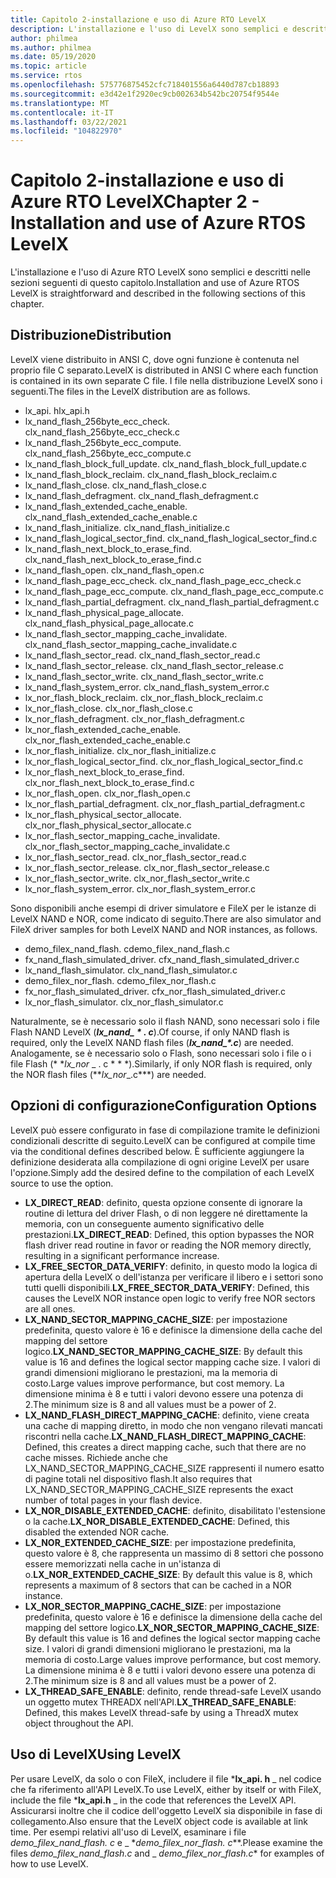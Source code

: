 ```yaml
---
title: Capitolo 2-installazione e uso di Azure RTO LevelX
description: L'installazione e l'uso di LevelX sono semplici e descritti nelle sezioni seguenti di questo capitolo.
author: philmea
ms.author: philmea
ms.date: 05/19/2020
ms.topic: article
ms.service: rtos
ms.openlocfilehash: 575776875452cfc718401556a6440d787cb18893
ms.sourcegitcommit: e3d42e1f2920ec9cb002634b542bc20754f9544e
ms.translationtype: MT
ms.contentlocale: it-IT
ms.lasthandoff: 03/22/2021
ms.locfileid: "104822970"
---
```

# <a name="chapter-2---installation-and-use-of-azure-rtos-levelx"></a><span data-ttu-id="d7469-103">Capitolo 2-installazione e uso di Azure RTO LevelX</span><span class="sxs-lookup"><span data-stu-id="d7469-103">Chapter 2 - Installation and use of Azure RTOS LevelX</span></span>

<span data-ttu-id="d7469-104">L'installazione e l'uso di Azure RTO LevelX sono semplici e descritti nelle sezioni seguenti di questo capitolo.</span><span class="sxs-lookup"><span data-stu-id="d7469-104">Installation and use of Azure RTOS LevelX is straightforward and described in the following sections of this chapter.</span></span>

## <a name="distribution"></a><span data-ttu-id="d7469-105">Distribuzione</span><span class="sxs-lookup"><span data-stu-id="d7469-105">Distribution</span></span>

<span data-ttu-id="d7469-106">LevelX viene distribuito in ANSI C, dove ogni funzione è contenuta nel proprio file C separato.</span><span class="sxs-lookup"><span data-stu-id="d7469-106">LevelX is distributed in ANSI C where each function is contained in its own separate C file.</span></span> <span data-ttu-id="d7469-107">I file nella distribuzione LevelX sono i seguenti.</span><span class="sxs-lookup"><span data-stu-id="d7469-107">The files in the LevelX distribution are as follows.</span></span>
- <span data-ttu-id="d7469-108">lx_api. h</span><span class="sxs-lookup"><span data-stu-id="d7469-108">lx_api.h</span></span>
- <span data-ttu-id="d7469-109">lx_nand_flash_256byte_ecc_check. c</span><span class="sxs-lookup"><span data-stu-id="d7469-109">lx_nand_flash_256byte_ecc_check.c</span></span>
- <span data-ttu-id="d7469-110">lx_nand_flash_256byte_ecc_compute. c</span><span class="sxs-lookup"><span data-stu-id="d7469-110">lx_nand_flash_256byte_ecc_compute.c</span></span>
- <span data-ttu-id="d7469-111">lx_nand_flash_block_full_update. c</span><span class="sxs-lookup"><span data-stu-id="d7469-111">lx_nand_flash_block_full_update.c</span></span>
- <span data-ttu-id="d7469-112">lx_nand_flash_block_reclaim. c</span><span class="sxs-lookup"><span data-stu-id="d7469-112">lx_nand_flash_block_reclaim.c</span></span>
- <span data-ttu-id="d7469-113">lx_nand_flash_close. c</span><span class="sxs-lookup"><span data-stu-id="d7469-113">lx_nand_flash_close.c</span></span>
- <span data-ttu-id="d7469-114">lx_nand_flash_defragment. c</span><span class="sxs-lookup"><span data-stu-id="d7469-114">lx_nand_flash_defragment.c</span></span>  
- <span data-ttu-id="d7469-115">lx_nand_flash_extended_cache_enable. c</span><span class="sxs-lookup"><span data-stu-id="d7469-115">lx_nand_flash_extended_cache_enable.c</span></span>
- <span data-ttu-id="d7469-116">lx_nand_flash_initialize. c</span><span class="sxs-lookup"><span data-stu-id="d7469-116">lx_nand_flash_initialize.c</span></span>
- <span data-ttu-id="d7469-117">lx_nand_flash_logical_sector_find. c</span><span class="sxs-lookup"><span data-stu-id="d7469-117">lx_nand_flash_logical_sector_find.c</span></span>
- <span data-ttu-id="d7469-118">lx_nand_flash_next_block_to_erase_find. c</span><span class="sxs-lookup"><span data-stu-id="d7469-118">lx_nand_flash_next_block_to_erase_find.c</span></span>
- <span data-ttu-id="d7469-119">lx_nand_flash_open. c</span><span class="sxs-lookup"><span data-stu-id="d7469-119">lx_nand_flash_open.c</span></span>
- <span data-ttu-id="d7469-120">lx_nand_flash_page_ecc_check. c</span><span class="sxs-lookup"><span data-stu-id="d7469-120">lx_nand_flash_page_ecc_check.c</span></span>
- <span data-ttu-id="d7469-121">lx_nand_flash_page_ecc_compute. c</span><span class="sxs-lookup"><span data-stu-id="d7469-121">lx_nand_flash_page_ecc_compute.c</span></span>  
- <span data-ttu-id="d7469-122">lx_nand_flash_partial_defragment. c</span><span class="sxs-lookup"><span data-stu-id="d7469-122">lx_nand_flash_partial_defragment.c</span></span>
- <span data-ttu-id="d7469-123">lx_nand_flash_physical_page_allocate. c</span><span class="sxs-lookup"><span data-stu-id="d7469-123">lx_nand_flash_physical_page_allocate.c</span></span>
- <span data-ttu-id="d7469-124">lx_nand_flash_sector_mapping_cache_invalidate. c</span><span class="sxs-lookup"><span data-stu-id="d7469-124">lx_nand_flash_sector_mapping_cache_invalidate.c</span></span>
- <span data-ttu-id="d7469-125">lx_nand_flash_sector_read. c</span><span class="sxs-lookup"><span data-stu-id="d7469-125">lx_nand_flash_sector_read.c</span></span>
- <span data-ttu-id="d7469-126">lx_nand_flash_sector_release. c</span><span class="sxs-lookup"><span data-stu-id="d7469-126">lx_nand_flash_sector_release.c</span></span>
- <span data-ttu-id="d7469-127">lx_nand_flash_sector_write. c</span><span class="sxs-lookup"><span data-stu-id="d7469-127">lx_nand_flash_sector_write.c</span></span>
- <span data-ttu-id="d7469-128">lx_nand_flash_system_error. c</span><span class="sxs-lookup"><span data-stu-id="d7469-128">lx_nand_flash_system_error.c</span></span>
- <span data-ttu-id="d7469-129">lx_nor_flash_block_reclaim. c</span><span class="sxs-lookup"><span data-stu-id="d7469-129">lx_nor_flash_block_reclaim.c</span></span>
- <span data-ttu-id="d7469-130">lx_nor_flash_close. c</span><span class="sxs-lookup"><span data-stu-id="d7469-130">lx_nor_flash_close.c</span></span>
- <span data-ttu-id="d7469-131">lx_nor_flash_defragment. c</span><span class="sxs-lookup"><span data-stu-id="d7469-131">lx_nor_flash_defragment.c</span></span>  
- <span data-ttu-id="d7469-132">lx_nor_flash_extended_cache_enable. c</span><span class="sxs-lookup"><span data-stu-id="d7469-132">lx_nor_flash_extended_cache_enable.c</span></span>
- <span data-ttu-id="d7469-133">lx_nor_flash_initialize. c</span><span class="sxs-lookup"><span data-stu-id="d7469-133">lx_nor_flash_initialize.c</span></span>
- <span data-ttu-id="d7469-134">lx_nor_flash_logical_sector_find. c</span><span class="sxs-lookup"><span data-stu-id="d7469-134">lx_nor_flash_logical_sector_find.c</span></span>
- <span data-ttu-id="d7469-135">lx_nor_flash_next_block_to_erase_find. c</span><span class="sxs-lookup"><span data-stu-id="d7469-135">lx_nor_flash_next_block_to_erase_find.c</span></span>
- <span data-ttu-id="d7469-136">lx_nor_flash_open. c</span><span class="sxs-lookup"><span data-stu-id="d7469-136">lx_nor_flash_open.c</span></span>
- <span data-ttu-id="d7469-137">lx_nor_flash_partial_defragment. c</span><span class="sxs-lookup"><span data-stu-id="d7469-137">lx_nor_flash_partial_defragment.c</span></span>
- <span data-ttu-id="d7469-138">lx_nor_flash_physical_sector_allocate. c</span><span class="sxs-lookup"><span data-stu-id="d7469-138">lx_nor_flash_physical_sector_allocate.c</span></span>
- <span data-ttu-id="d7469-139">lx_nor_flash_sector_mapping_cache_invalidate. c</span><span class="sxs-lookup"><span data-stu-id="d7469-139">lx_nor_flash_sector_mapping_cache_invalidate.c</span></span>
- <span data-ttu-id="d7469-140">lx_nor_flash_sector_read. c</span><span class="sxs-lookup"><span data-stu-id="d7469-140">lx_nor_flash_sector_read.c</span></span>
- <span data-ttu-id="d7469-141">lx_nor_flash_sector_release. c</span><span class="sxs-lookup"><span data-stu-id="d7469-141">lx_nor_flash_sector_release.c</span></span>
- <span data-ttu-id="d7469-142">lx_nor_flash_sector_write. c</span><span class="sxs-lookup"><span data-stu-id="d7469-142">lx_nor_flash_sector_write.c</span></span>
- <span data-ttu-id="d7469-143">lx_nor_flash_system_error. c</span><span class="sxs-lookup"><span data-stu-id="d7469-143">lx_nor_flash_system_error.c</span></span>

<span data-ttu-id="d7469-144">Sono disponibili anche esempi di driver simulatore e FileX per le istanze di LevelX NAND e NOR, come indicato di seguito.</span><span class="sxs-lookup"><span data-stu-id="d7469-144">There are also simulator and FileX driver samples for both LevelX NAND and NOR instances, as follows.</span></span>

- <span data-ttu-id="d7469-145">demo_filex_nand_flash. c</span><span class="sxs-lookup"><span data-stu-id="d7469-145">demo_filex_nand_flash.c</span></span>  
- <span data-ttu-id="d7469-146">fx_nand_flash_simulated_driver. c</span><span class="sxs-lookup"><span data-stu-id="d7469-146">fx_nand_flash_simulated_driver.c</span></span>
- <span data-ttu-id="d7469-147">lx_nand_flash_simulator. c</span><span class="sxs-lookup"><span data-stu-id="d7469-147">lx_nand_flash_simulator.c</span></span>
- <span data-ttu-id="d7469-148">demo_filex_nor_flash. c</span><span class="sxs-lookup"><span data-stu-id="d7469-148">demo_filex_nor_flash.c</span></span>  
- <span data-ttu-id="d7469-149">fx_nor_flash_simulated_driver. c</span><span class="sxs-lookup"><span data-stu-id="d7469-149">fx_nor_flash_simulated_driver.c</span></span>
- <span data-ttu-id="d7469-150">lx_nor_flash_simulator. c</span><span class="sxs-lookup"><span data-stu-id="d7469-150">lx_nor_flash_simulator.c</span></span>

<span data-ttu-id="d7469-151">Naturalmente, se è necessario solo il flash NAND, sono necessari solo i file Flash NAND LevelX (***lx_nand_ \* . c***).</span><span class="sxs-lookup"><span data-stu-id="d7469-151">Of course, if only NAND flash is required, only the LevelX NAND flash files (***lx_nand_\*.c***) are needed.</span></span> <span data-ttu-id="d7469-152">Analogamente, se è necessario solo o Flash, sono necessari solo i file o i file Flash (\* \*_lx_nor_ \_ . c \* \* \*).</span><span class="sxs-lookup"><span data-stu-id="d7469-152">Similarly, if only NOR flash is required, only the NOR flash files (\*\*_lx_nor_\_.c\*\*\*) are needed.</span></span>

## <a name="configuration-options"></a><span data-ttu-id="d7469-153">Opzioni di configurazione</span><span class="sxs-lookup"><span data-stu-id="d7469-153">Configuration Options</span></span>

<span data-ttu-id="d7469-154">LevelX può essere configurato in fase di compilazione tramite le definizioni condizionali descritte di seguito.</span><span class="sxs-lookup"><span data-stu-id="d7469-154">LevelX can be configured at compile time via the conditional defines described below.</span></span> <span data-ttu-id="d7469-155">È sufficiente aggiungere la definizione desiderata alla compilazione di ogni origine LevelX per usare l'opzione.</span><span class="sxs-lookup"><span data-stu-id="d7469-155">Simply add the desired define to the compilation of each LevelX source to use the option.</span></span>

- <span data-ttu-id="d7469-156">**LX_DIRECT_READ**: definito, questa opzione consente di ignorare la routine di lettura del driver Flash, o di non leggere né direttamente la memoria, con un conseguente aumento significativo delle prestazioni.</span><span class="sxs-lookup"><span data-stu-id="d7469-156">**LX_DIRECT_READ**:  Defined, this option bypasses the NOR flash driver read routine in favor or reading the NOR memory directly, resulting in a significant performance increase.</span></span>
- <span data-ttu-id="d7469-157">**LX_FREE_SECTOR_DATA_VERIFY**: definito, in questo modo la logica di apertura della LevelX o dell'istanza per verificare il libero e i settori sono tutti quelli disponibili.</span><span class="sxs-lookup"><span data-stu-id="d7469-157">**LX_FREE_SECTOR_DATA_VERIFY**: Defined, this causes the LevelX NOR instance open logic to verify free NOR sectors are all ones.</span></span>
- <span data-ttu-id="d7469-158">**LX_NAND_SECTOR_MAPPING_CACHE_SIZE**: per impostazione predefinita, questo valore è 16 e definisce la dimensione della cache del mapping del settore logico.</span><span class="sxs-lookup"><span data-stu-id="d7469-158">**LX_NAND_SECTOR_MAPPING_CACHE_SIZE**:  By default this value is 16 and defines the logical sector mapping cache size.</span></span> <span data-ttu-id="d7469-159">I valori di grandi dimensioni migliorano le prestazioni, ma la memoria di costo.</span><span class="sxs-lookup"><span data-stu-id="d7469-159">Large values improve performance, but cost memory.</span></span> <span data-ttu-id="d7469-160">La dimensione minima è 8 e tutti i valori devono essere una potenza di 2.</span><span class="sxs-lookup"><span data-stu-id="d7469-160">The minimum size is 8 and all values must be a power of 2.</span></span>
- <span data-ttu-id="d7469-161">**LX_NAND_FLASH_DIRECT_MAPPING_CACHE**: definito, viene creata una cache di mapping diretto, in modo che non vengano rilevati mancati riscontri nella cache.</span><span class="sxs-lookup"><span data-stu-id="d7469-161">**LX_NAND_FLASH_DIRECT_MAPPING_CACHE**: Defined, this creates a direct mapping cache, such that there are no cache misses.</span></span> <span data-ttu-id="d7469-162">Richiede anche che LX_NAND_SECTOR_MAPPING_CACHE_SIZE rappresenti il numero esatto di pagine totali nel dispositivo flash.</span><span class="sxs-lookup"><span data-stu-id="d7469-162">It also requires that LX_NAND_SECTOR_MAPPING_CACHE_SIZE represents the exact number of total pages in your flash device.</span></span>
- <span data-ttu-id="d7469-163">**LX_NOR_DISABLE_EXTENDED_CACHE**: definito, disabilitato l'estensione o la cache.</span><span class="sxs-lookup"><span data-stu-id="d7469-163">**LX_NOR_DISABLE_EXTENDED_CACHE**: Defined, this disabled the extended NOR cache.</span></span>
- <span data-ttu-id="d7469-164">**LX_NOR_EXTENDED_CACHE_SIZE**: per impostazione predefinita, questo valore è 8, che rappresenta un massimo di 8 settori che possono essere memorizzati nella cache in un'istanza di o.</span><span class="sxs-lookup"><span data-stu-id="d7469-164">**LX_NOR_EXTENDED_CACHE_SIZE**: By default this value is 8, which represents a maximum of 8 sectors that can be cached in a NOR instance.</span></span>
- <span data-ttu-id="d7469-165">**LX_NOR_SECTOR_MAPPING_CACHE_SIZE**: per impostazione predefinita, questo valore è 16 e definisce la dimensione della cache del mapping del settore logico.</span><span class="sxs-lookup"><span data-stu-id="d7469-165">**LX_NOR_SECTOR_MAPPING_CACHE_SIZE**: By default this value is 16 and defines the logical sector mapping cache size.</span></span> <span data-ttu-id="d7469-166">I valori di grandi dimensioni migliorano le prestazioni, ma la memoria di costo.</span><span class="sxs-lookup"><span data-stu-id="d7469-166">Large values improve performance, but cost memory.</span></span> <span data-ttu-id="d7469-167">La dimensione minima è 8 e tutti i valori devono essere una potenza di 2.</span><span class="sxs-lookup"><span data-stu-id="d7469-167">The minimum size is 8 and all values must be a power of 2.</span></span>
- <span data-ttu-id="d7469-168">**LX_THREAD_SAFE_ENABLE**: definito, rende thread-safe LevelX usando un oggetto mutex THREADX nell'API.</span><span class="sxs-lookup"><span data-stu-id="d7469-168">**LX_THREAD_SAFE_ENABLE**: Defined, this makes LevelX thread-safe by using a ThreadX mutex object throughout the API.</span></span>

## <a name="using-levelx"></a><span data-ttu-id="d7469-169">Uso di LevelX</span><span class="sxs-lookup"><span data-stu-id="d7469-169">Using LevelX</span></span>

<span data-ttu-id="d7469-170">Per usare LevelX, da solo o con FileX, includere il file \***lx_api. h** _ nel codice che fa riferimento all'API LevelX.</span><span class="sxs-lookup"><span data-stu-id="d7469-170">To use LevelX, either by itself or with FileX, include the file \***lx_api.h** _ in the code that references the LevelX API.</span></span> <span data-ttu-id="d7469-171">Assicurarsi inoltre che il codice dell'oggetto LevelX sia disponibile in fase di collegamento.</span><span class="sxs-lookup"><span data-stu-id="d7469-171">Also ensure that the LevelX object code is available at link time.</span></span> <span data-ttu-id="d7469-172">Per esempi relativi all'uso di LevelX, esaminare i file _*_demo_filex_nand_flash. c_*_ e _ \*_demo_filex_nor_flash. c_\*\*.</span><span class="sxs-lookup"><span data-stu-id="d7469-172">Please examine the files _*_demo_filex_nand_flash.c_*_ and _ *_demo_filex_nor_flash.c_*\* for examples of how to use LevelX.</span></span>
